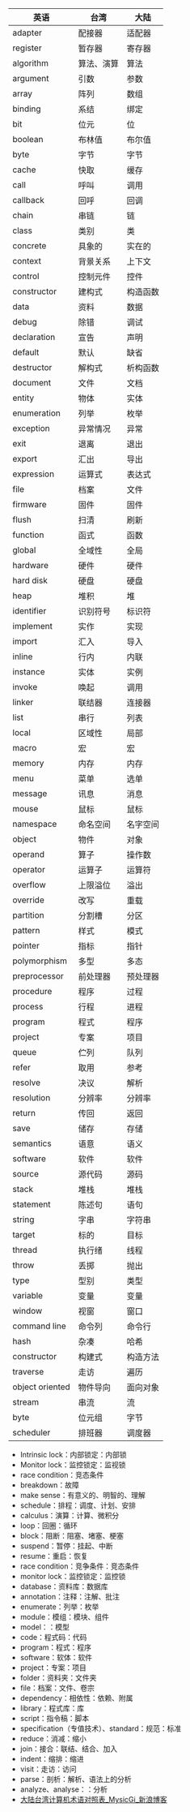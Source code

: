 | 英语            | 台湾       | 大陆     |
| --------------- | ---------- | -------- |
| adapter         | 配接器     | 适配器   |
| register        | 暂存器     | 寄存器   |
| algorithm       | 算法、演算 | 算法     |
| argument        | 引数       | 参数     |
| array           | 阵列       | 数组     |
| binding         | 系结       | 绑定     |
| bit             | 位元       | 位       |
| boolean         | 布林值     | 布尔值   |
| byte            | 字节       | 字节     |
| cache           | 快取       | 缓存     |
| call            | 呼叫       | 调用     |
| callback        | 回呼       | 回调     |
| chain           | 串链       | 链       |
| class           | 类别       | 类       |
| concrete        | 具象的     | 实在的   |
| context         | 背景关系   | 上下文   |
| control         | 控制元件   | 控件     |
| constructor     | 建构式     | 构造函数 |
| data            | 资料       | 数据     |
| debug           | 除错       | 调试     |
| declaration     | 宣告       | 声明     |
| default         | 默认       | 缺省     |
| destructor      | 解构式     | 析构函数 |
| document        | 文件       | 文档     |
| entity          | 物体       | 实体     |
| enumeration     | 列举       | 枚举     |
| exception       | 异常情况   | 异常     |
| exit            | 退离       | 退出     |
| export          | 汇出       | 导出     |
| expression      | 运算式     | 表达式   |
| file            | 档案       | 文件     |
| firmware        | 固件       | 固件     |
| flush           | 扫清       | 刷新     |
| function        | 函式       | 函数     |
| global          | 全域性     | 全局     |
| hardware        | 硬件       | 硬件     |
| hard disk       | 硬盘       | 硬盘     |
| heap            | 堆积       | 堆       |
| identifier      | 识别符号   | 标识符   |
| implement       | 实作       | 实现     |
| import          | 汇入       | 导入     |
| inline          | 行内       | 内联     |
| instance        | 实体       | 实例     |
| invoke          | 唤起       | 调用     |
| linker          | 联结器     | 连接器   |
| list            | 串行       | 列表     |
| local           | 区域性     | 局部     |
| macro           | 宏         | 宏       |
| memory          | 内存       | 内存     |
| menu            | 菜单       | 选单     |
| message         | 讯息       | 消息     |
| mouse           | 鼠标       | 鼠标     |
| namespace       | 命名空间   | 名字空间 |
| object          | 物件       | 对象     |
| operand         | 算子       | 操作数   |
| operator        | 运算子     | 运算符   |
| overflow        | 上限溢位   | 溢出     |
| override        | 改写       | 重载     |
| partition       | 分割槽     | 分区     |
| pattern         | 样式       | 模式     |
| pointer         | 指标       | 指针     |
| polymorphism    | 多型       | 多态     |
| preprocessor    | 前处理器   | 预处理器 |
| procedure       | 程序       | 过程     |
| process         | 行程       | 进程     |
| program         | 程式       | 程序     |
| project         | 专案       | 项目     |
| queue           | 伫列       | 队列     |
| refer           | 取用       | 参考     |
| resolve         | 决议       | 解析     |
| resolution      | 分辨率     | 分辨率   |
| return          | 传回       | 返回     |
| save            | 储存       | 存储     |
| semantics       | 语意       | 语义     |
| software        | 软件       | 软件     |
| source          | 源代码     | 源码     |
| stack           | 堆栈       | 堆栈     |
| statement       | 陈述句     | 语句     |
| string          | 字串       | 字符串   |
| target          | 标的       | 目标     |
| thread          | 执行绪     | 线程     |
| throw           | 丢掷       | 抛出     |
| type            | 型别       | 类型     |
| variable        | 变量       | 变量     |
| window          | 视窗       | 窗口     |
| command line    | 命令列     | 命令行   |
| hash            | 杂凑       | 哈希     |
| constructor     | 构建式     | 构造方法 |
| traverse        | 走访       | 遍历     |
| object oriented | 物件导向   | 面向对象 |
| stream          | 串流       | 流       |
| byte            | 位元组     | 字节     |
| scheduler       | 排班器     | 调度器   |

* Intrinsic lock：内部锁定：内部锁
* Monitor lock：监控锁定：监视锁
* race condition：竞态条件
* breakdown：故障
* make sense：有意义的、明智的、理解
* schedule：排程：调度、计划、安排
* calculus：演算：计算、微积分
* loop：回圈：循环
* block：阻断：阻塞、堵塞、梗塞
* suspend：暂停：挂起、中断
* resume：重启：恢复
* race condition：竞争条件：竞态条件
* monitor lock：监控锁定：监控锁
* database：资料库：数据库
* annotation：注释：注解、批注
* enumerate：列举：枚举
* module：模组：模块、组件
* model：：模型
* code：程式码：代码
* program：程式：程序
* software：软体：软件
* project：专案：项目
* folder：资料夹：文件夹
* file：档案：文件、卷宗
* dependency：相依性：依赖、附属
* library：程式库：库
* script：指令稿：脚本
* specification（专值技术）、standard：规范：标准
* reduce：消减：缩小
* join：接合：联结、结合、加入
* indent：缩排：缩进
* visit：走访：访问
* parse：剖析：解析、语法上的分析
* analyze、analyse：：分析
* [大陆台湾计算机术语对照表_MysicGi_新浪博客](blog.sina.com.cn/s/blog_694c144f0101mnui.html)